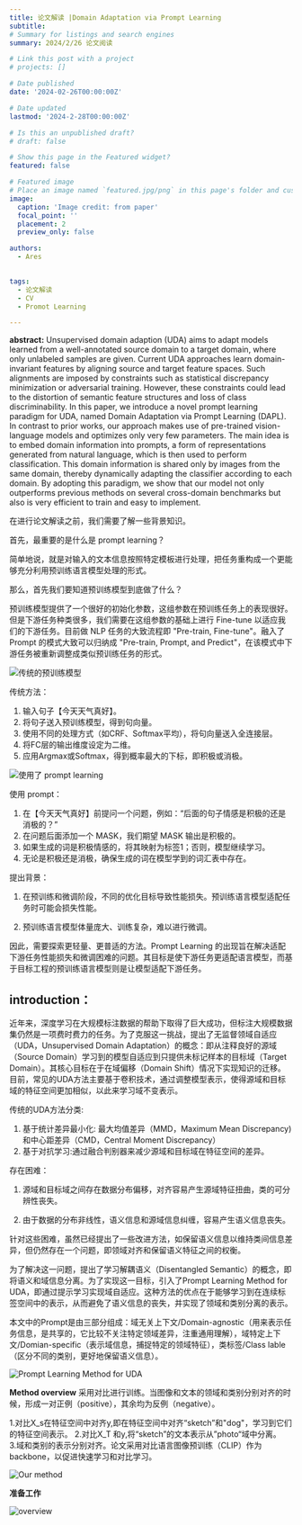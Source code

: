 ```yaml
---
title: 论文解读 |Domain Adaptation via Prompt Learning
subtitle: 
# Summary for listings and search engines
summary: 2024/2/26 论文阅读

# Link this post with a project
# projects: []

# Date published
date: '2024-02-26T00:00:00Z'

# Date updated
lastmod: '2024-2-28T00:00:00Z'

# Is this an unpublished draft?
# draft: false

# Show this page in the Featured widget?
featured: false

# Featured image
# Place an image named `featured.jpg/png` in this page's folder and customize its options here.
image:
  caption: 'Image credit: from paper'
  focal_point: ''
  placement: 2
  preview_only: false

authors:
  - Ares
  

tags:
  - 论文解读
  - CV
  - Promot Learning

---
```


**abstract:**
  Unsupervised domain adaption (UDA) aims to adapt models learned from a well-annotated source domain to a target domain, where only unlabeled samples are given. Current UDA approaches learn domain-invariant features by aligning source and target feature spaces. Such alignments are imposed by constraints such as statistical discrepancy minimization or adversarial training. However, these constraints could lead to the distortion of semantic feature structures and loss of class discriminability. In this paper, we introduce a novel prompt learning paradigm for UDA, named Domain Adaptation via Prompt Learning (DAPL). In contrast to prior works, our approach makes use of pre-trained vision-language models and optimizes only very few parameters. The main idea is to embed domain information into prompts, a form of representations generated from natural language, which is then used to perform classification. This domain information is shared only by images from the same domain, thereby dynamically adapting the classifier according to each domain. By adopting this paradigm, we show that our model not only outperforms previous methods on several cross-domain benchmarks but also is very efficient to train and easy to implement.

在进行论文解读之前，我们需要了解一些背景知识。

首先，最重要的是什么是 prompt learning？

简单地说，就是对输入的文本信息按照特定模板进行处理，把任务重构成一个更能够充分利用预训练语言模型处理的形式。

那么，首先我们要知道预训练模型到底做了什么？

预训练模型提供了一个很好的初始化参数，这组参数在预训练任务上的表现很好。但是下游任务种类很多，我们需要在这组参数的基础上进行 Fine-tune 以适应我们的下游任务。目前做 NLP 任务的大致流程即 "Pre-train, Fine-tune"。融入了 Prompt 的模式大致可以归纳成 "Pre-train, Prompt, and Predict"，在该模式中下游任务被重新调整成类似预训练任务的形式。

![传统的预训练模型](/uploads/tradition_pretrained_model.jpg "传统的预训练模型")

传统方法：
1. 输入句子【今天天气真好】。
2. 将句子送入预训练模型，得到句向量。
3. 使用不同的处理方式（如CRF、Softmax平均），将句向量送入全连接层。
4. 将FC层的输出维度设定为二维。
5. 应用Argmax或Softmax，得到概率最大的下标，即积极或消极。

![使用了 prompt learning](/uploads/prompt_way.jpg "使用了 prompt learning")

使用 prompt：
1. 在【今天天气真好】前提问一个问题，例如：“后面的句子情感是积极的还是消极的？”
2. 在问题后面添加一个 MASK，我们期望 MASK 输出是积极的。
3. 如果生成的词是积极情感的，将其映射为标签1；否则，模型继续学习。
4. 无论是积极还是消极，确保生成的词在模型学到的词汇表中存在。

提出背景：

1. 在预训练和微调阶段，不同的优化目标导致性能损失。预训练语言模型适配任务时可能会损失性能。

2. 预训练语言模型体量庞大、训练复杂，难以进行微调。

因此，需要探索更轻量、更普适的方法。Prompt Learning 的出现旨在解决适配下游任务性能损失和微调困难的问题。其目标是使下游任务更适配语言模型，而基于目标工程的预训练语言模型则是让模型适配下游任务。

## introduction：

近年来，深度学习在大规模标注数据的帮助下取得了巨大成功，但标注大规模数据集仍然是一项费时费力的任务。为了克服这一挑战，提出了无监督领域自适应（UDA，Unsupervised Domain Adaptation）的概念：即从注释良好的源域（Source Domain）学习到的模型自适应到只提供未标记样本的目标域（Target Domain）。其核心目标在于在域偏移（Domain Shift）情况下实现知识的迁移。目前，常见的UDA方法主要基于卷积技术，通过调整模型表示，使得源域和目标域的特征空间更加相似，以此来学习域不变表示。

传统的UDA方法分类:
1. 基于统计差异最小化: 最大均值差异（MMD，Maximum Mean Discrepancy)和中心距差异（CMD，Central Moment Discrepancy）
2. 基于对抗学习:通过融合判别器来减少源域和目标域在特征空间的差异。

存在困难：
1. 源域和目标域之间存在数据分布偏移，对齐容易产生源域特征扭曲，类的可分辨性丧失。

2. 由于数据的分布非线性，语义信息和源域信息纠缠，容易产生语义信息丧失。
   
针对这些困难，虽然已经提出了一些改进方法，如保留语义信息以维持类间信息差异，但仍然存在一个问题，即领域对齐和保留语义特征之间的权衡。

为了解决这一问题，提出了学习解耦语义（Disentangled Semantic）的概念，即将语义和域信息分离。为了实现这一目标，引入了Prompt Learning Method for UDA，即通过提示学习实现域自适应。这种方法的优点在于能够学习到在连续标签空间中的表示，从而避免了语义信息的丧失，并实现了领域和类别分离的表示。

本文中的Prompt是由三部分组成：域无关上下文/Domain-agnostic（用来表示任务信息，是共享的，它比较不关注特定领域差异，注重通用理解），域特定上下文/Domian-specific（表示域信息，捕捉特定的领域特征），类标签/Class lable（区分不同的类别，更好地保留语义信息）。

![Prompt Learning Method for UDA](/uploads/prompt_inpaper.jpg "Prompt Learning Method for UDA")

**Method overview**
采用对比进行训练。当图像和文本的领域和类别分别对齐的时候，形成一对正例（positive），其余均为反例（negative）。

1.对比X_s在特征空间中对齐y,即在特征空间中对齐“sketch”和"dog"，学习到它们的特征空间表示。
2.对比X_T  和y,将“sketch”的文本表示从”photo“域中分离。     
3.域和类别的表示分别对齐。论文采用对比语言图像预训练（CLIP）作为backbone，以促进快速学习和对比学习。


![Our method](/uploads/prompt_method.jpg "Our method")

**准备工作**


![overview](/uploads/prompt_learning/image.jpg"Overview")
